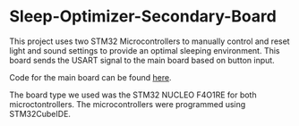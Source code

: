 # Sleep-Optimizer-Secondary-Board

This project uses two STM32 Microcontrollers to manually control and reset light and sound settings to provide an optimal sleeping environment. This board sends the USART signal to the main board based on button input. 

Code for the main board can be found [here](https://github.com/sharisseji/Sleep-Optimizer-Main-Board.git).

The board type we used was the STM32 NUCLEO F4O1RE for both microctontrollers. The microcontrollers were programmed using STM32CubeIDE.
